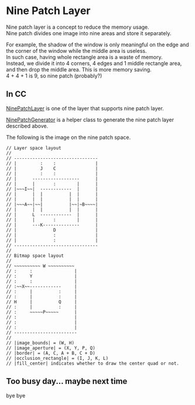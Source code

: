 # Nine Patch Layer

Nine patch layer is a concept to reduce the memory usage.  
Nine patch divides one image into nine areas and store it separately.  

For example, the shadow of the window is only meaningful on the edge and the corner of the window while the middle area is useless.  
In such case, having whole rectangle area is a waste of memory.  
Instead, we divide it into 4 corners, 4 edges and 1 middle rectangle area, and then drop the middle area. This is more memory saving.  
4 + 4 + 1 is 9, so nine patch (probably?)

## In CC
[NinePatchLayer](https://source.chromium.org/chromium/chromium/src/+/main:cc/layers/nine_patch_layer.h;l=18;drc=3f7a9d89de4c434583d520384b01ce87178ce888) is one of the layer that supports nine patch layer.

[NinePatchGenerator](https://source.chromium.org/chromium/chromium/src/+/main:cc/layers/nine_patch_generator.h;l=34;drc=e3e2d25a2b0282de392fe655dcdbb59c7ce0d41f) is a helper class to generate the nine patch layer described above.

The following is the image on the nine patch space.  
```cpp=
// Layer space layout
// 
// --------------------------------
// |         :    :               |
// |         J    C               |
// |         :    :               |
// |      ------------------      |
// |      |       :        |      |
// |~~~I~~|  ------------  |      |
// |      |  |          |  |      |
// |      |  |          |  |      |
// |~~~A~~|~~|          |~~|~B~~~~|
// |      |  |          |  |      |
// |      L  ------------  |      |
// |      |       :        |      |
// |      ---K--------------      |
// |              D               |
// |              :               |
// |              :               |
// --------------------------------
//
// Bitmap space layout
//
// ~~~~~~~~~~ W ~~~~~~~~~~
// :     :                |
// :     Y                |
// :     :                |
// :~~X~~------------     |
// :     |          :     |
// :     |          :     |
// H     |          Q     |
// :     |          :     |
// :     ~~~~~P~~~~~      |
// :                      |
// :                      |
// :                      |
// ------------------------
//
// |image_bounds| = (W, H)
// |image_aperture| = (X, Y, P, Q)
// |border| = (A, C, A + B, C + D)
// |occlusion_rectangle| = (I, J, K, L)
// |fill_center| indicates whether to draw the center quad or not.
```

## Too busy day... maybe next time
bye bye